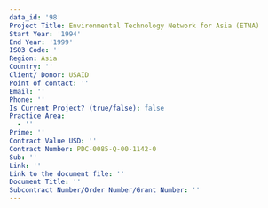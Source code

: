 ```yaml
---
data_id: '98'
Project Title: Environmental Technology Network for Asia (ETNA)
Start Year: '1994'
End Year: '1999'
ISO3 Code: ''
Region: Asia
Country: ''
Client/ Donor: USAID
Point of contact: ''
Email: ''
Phone: ''
Is Current Project? (true/false): false
Practice Area:
  - ''
Prime: ''
Contract Value USD: ''
Contract Number: PDC-0085-Q-00-1142-0
Sub: ''
Link: ''
Link to the document file: ''
Document Title: ''
Subcontract Number/Order Number/Grant Number: ''
---
```


